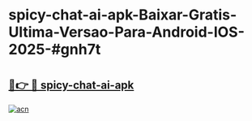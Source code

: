 # spicy-chat-ai-apk-Baixar-Gratis-Ultima-Versao-Para-Android-IOS-2025-#gnh7t

# <h2><a href="https://ainizakaria.my?title=spicy-chat-ai-apk&ref=24M">🔗👉 🔴 spicy-chat-ai-apk</a></h2>

[![acn](https://github.com/user-attachments/assets/0f9c940e-d8b0-45ae-aac7-cd30a18b3e1c)](https://ainizakaria.my?title=spicy-chat-ai-apk&ref=24M)

